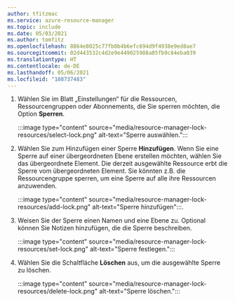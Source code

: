 ```yaml
---
author: tfitzmac
ms.service: azure-resource-manager
ms.topic: include
ms.date: 05/03/2021
ms.author: tomfitz
ms.openlocfilehash: 8864e8025c77fb0b4b6efc694d9f4938e9ed8ae7
ms.sourcegitcommit: 02d443532c4d2e9e449025908a05fb9c84eba039
ms.translationtype: HT
ms.contentlocale: de-DE
ms.lasthandoff: 05/06/2021
ms.locfileid: "108737483"
---
```

1. Wählen Sie im Blatt „Einstellungen“ für die Ressourcen, Ressourcengruppen oder Abonnements, die Sie sperren möchten, die Option **Sperren**.

    :::image type="content" source="media/resource-manager-lock-resources/select-lock.png" alt-text="Sperre auswählen.":::

1. Wählen Sie zum Hinzufügen einer Sperre **Hinzufügen**. Wenn Sie eine Sperre auf einer übergeordneten Ebene erstellen möchten, wählen Sie das übergeordnete Element. Die derzeit ausgewählte Ressource erbt die Sperre vom übergeordneten Element. Sie könnten z.B. die Ressourcengruppe sperren, um eine Sperre auf alle ihre Ressourcen anzuwenden.

    :::image type="content" source="media/resource-manager-lock-resources/add-lock.png" alt-text="Sperre hinzufügen":::.

1. Weisen Sie der Sperre einen Namen und eine Ebene zu. Optional können Sie Notizen hinzufügen, die die Sperre beschreiben.

    :::image type="content" source="media/resource-manager-lock-resources/set-lock.png" alt-text="Sperre festlegen.":::

1. Wählen Sie die Schaltfläche **Löschen** aus, um die ausgewählte Sperre zu löschen.

    :::image type="content" source="media/resource-manager-lock-resources/delete-lock.png" alt-text="Sperre löschen.":::
